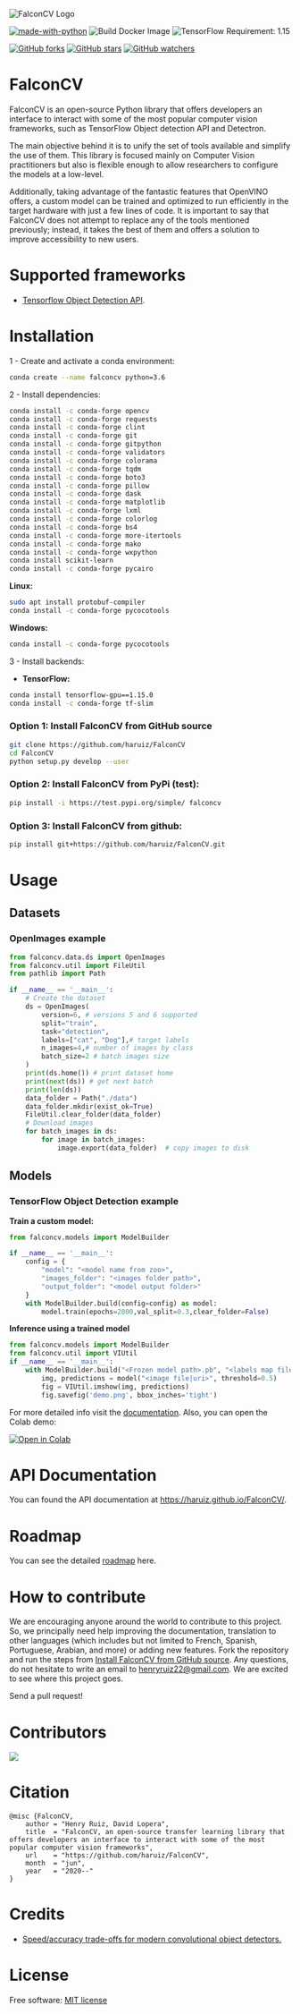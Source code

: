 ![FalconCV Logo](assets/logo.png)

[![made-with-python](https://img.shields.io/badge/Made%20with-Python-1f425f.svg)](https://www.python.org/)
![Build Docker Image](https://github.com/haruiz/FalconCV/workflows/Build%20Docker%20Image/badge.svg)
![TensorFlow Requirement: 1.15](https://img.shields.io/badge/TensorFlow%20Requirement-1.15-brightgreen)

[![GitHub forks](https://img.shields.io/github/forks/haruiz/FalconCV.svg?style=social&label=Fork&maxAge=2592000)](https://GitHub.com/haruiz/FalconCV/network/)
[![GitHub stars](https://img.shields.io/github/stars/haruiz/FalconCV.svg?style=social&label=Star&maxAge=2592000)](https://GitHub.com/haruiz/FalconCV/stargazers/)
[![GitHub watchers](https://img.shields.io/github/watchers/haruiz/FalconCV.svg?style=social&label=Watch&maxAge=2592000)](https://GitHub.com/haruiz/FalconCV/watchers/)

# FalconCV

FalconCV is an open-source Python library that offers developers an interface to interact with some of the most popular computer vision frameworks, such as TensorFlow Object detection API and Detectron.

The main objective behind it is to unify the set of tools available and simplify the use of them. This library is focused mainly on Computer Vision practitioners but also is flexible enough to allow researchers to configure the models at a low-level.

Additionally, taking advantage of the fantastic features that OpenVINO offers, a custom model can be trained and optimized to run efficiently in the target hardware with just a few lines of code. It is important to say that FalconCV does not attempt to replace any of the tools mentioned previously; instead, it takes the best of them and offers a solution to improve accessibility to new users.

# Supported frameworks

- [Tensorflow Object Detection API](https://github.com/tensorflow/models/tree/master/research/object_detection).

# Installation

1 - Create and activate a conda environment:

```bash
conda create --name falconcv python=3.6
```
2 - Install dependencies:

```bash
conda install -c conda-forge opencv
conda install -c conda-forge requests
conda install -c conda-forge clint
conda install -c conda-forge git
conda install -c conda-forge gitpython
conda install -c conda-forge validators
conda install -c conda-forge colorama
conda install -c conda-forge tqdm
conda install -c conda-forge boto3
conda install -c conda-forge pillow
conda install -c conda-forge dask
conda install -c conda-forge matplotlib
conda install -c conda-forge lxml
conda install -c conda-forge colorlog
conda install -c conda-forge bs4
conda install -c conda-forge more-itertools
conda install -c conda-forge mako
conda install -c conda-forge wxpython
conda install scikit-learn
conda install -c conda-forge pycairo
```

**Linux:**

```bash
sudo apt install protobuf-compiler
conda install -c conda-forge pycocotools
```

**Windows:**

```bash
conda install -c conda-forge pycocotools
```

3 - Install backends:

- **TensorFlow:** 
```bash
conda install tensorflow-gpu==1.15.0
conda install -c conda-forge tf-slim
```


### Option 1: Install FalconCV from GitHub source

```bash
git clone https://github.com/haruiz/FalconCV
cd FalconCV
python setup.py develop --user
```

### Option 2: Install FalconCV from PyPi (test):

```bash
pip install -i https://test.pypi.org/simple/ falconcv
```

### Option 3: Install FalconCV from github:

```bash
pip install git+https://github.com/haruiz/FalconCV.git
```


# Usage

## Datasets

### OpenImages example

```python
from falconcv.data.ds import OpenImages
from falconcv.util import FileUtil
from pathlib import Path

if __name__ == '__main__':
    # Create the dataset
    ds = OpenImages(
        version=6, # versions 5 and 6 supported
        split="train",
        task="detection",
        labels=["cat", "Dog"],# target labels
        n_images=4,# number of images by class
        batch_size=2 # batch images size
    )    
    print(ds.home()) # print dataset home    
    print(next(ds)) # get next batch     
    print(len(ds))    
    data_folder = Path("./data")
    data_folder.mkdir(exist_ok=True)
    FileUtil.clear_folder(data_folder)
    # Download images
    for batch_images in ds:
        for image in batch_images:
            image.export(data_folder)  # copy images to disk
```

## Models

### TensorFlow Object Detection example

**Train a custom model:**

```python
from falconcv.models import ModelBuilder

if __name__ == '__main__':
    config = {
        "model": "<model name from zoo>",
        "images_folder": "<images folder path>",
        "output_folder": "<model output folder>"
    }
    with ModelBuilder.build(config=config) as model:
        model.train(epochs=2000,val_split=0.3,clear_folder=False)
```

**Inference using a trained model**

```python
from falconcv.models import ModelBuilder
from falconcv.util import VIUtil
if __name__ == '__main__':
    with ModelBuilder.build("<Frozen model path>.pb", "<labels map file>.pbx") as model:        
        img, predictions = model("<image file|uri>", threshold=0.5)
        fig = VIUtil.imshow(img, predictions)
        fig.savefig('demo.png', bbox_inches='tight')
```

For more detailed info visit the [documentation](https://haruiz.github.io/FalconCV/).
Also, you can open the Colab demo:

[![Open in Colab](https://colab.research.google.com/assets/colab-badge.svg)](https://colab.research.google.com/drive/1Q_l7RsAFiITJVj8yOMLR0yVNf97T7r43)

# API Documentation

You can found the API documentation at <https://haruiz.github.io/FalconCV/>.

# Roadmap

You can see the detailed [roadmap](https://github.com/haruiz/FalconCV/projects/1) here.

# How to contribute

We are encouraging anyone around the world to contribute to this project. So, we principally need help improving the documentation, translation to other languages (which includes but not limited to French, Spanish, Portuguese, Arabian, and more) or adding new features.
Fork the repository and run the steps from [Install FalconCV from GitHub source](#option-1-install-falconcv-from-github-source). Any questions, do not hesitate to write an email to henryruiz22@gmail.com. We are excited to see where this project goes.

Send a pull request!

# Contributors
<a href="https://github.com/haruiz/FalconCV/graphs/contributors">
  <img src="https://contributors-img.web.app/image?repo=haruiz/FalconCV" />
</a>

# Citation

```commandline
@misc {FalconCV,
    author = "Henry Ruiz, David Lopera",
    title  = "FalconCV, an open-source transfer learning library that offers developers an interface to interact with some of the most popular computer vision frameworks",
    url    = "https://github.com/haruiz/FalconCV",
    month  = "jun",
    year   = "2020--"
}
```
# Credits
- [Speed/accuracy trade-offs for modern convolutional object detectors.](https://arxiv.org/abs/1611.10012)

# License
Free software: [MIT license](LICENSE)
